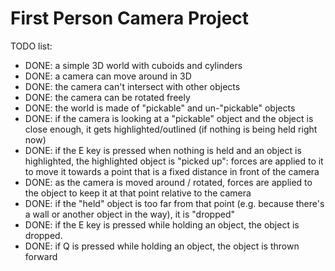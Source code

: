 # First Person Camera Project

TODO list:
- DONE: a simple 3D world with cuboids and cylinders
- DONE: a camera can move around in 3D
- DONE: the camera can't intersect with other objects
- DONE: the camera can be rotated freely
- DONE: the world is made of "pickable" and un-"pickable" objects
- DONE: if the camera is looking at a "pickable" object and the object is close enough, it gets highlighted/outlined (if nothing is being held right now)
- DONE: if the E key is pressed when nothing is held and an object is highlighted, the highlighted object is "picked up": forces are applied to it to move it towards a point that is a fixed distance in front of the camera
- DONE: as the camera is moved around / rotated, forces are applied to the object to keep it at that point relative to the camera
- DONE: if the "held" object is too far from that point (e.g. because there's a wall or another object in the way), it is "dropped"
- DONE: if the E key is pressed while holding an object, the object is dropped.
- DONE: if Q is pressed while holding an object, the object is thrown forward
